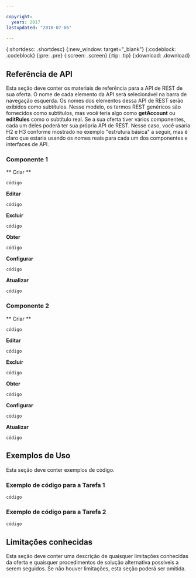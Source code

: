 ```yaml
---

copyright:
  years: 2017
lastupdated: "2018-07-06"

---
```


{:shortdesc: .shortdesc}
{:new_window: target="_blank"}
{:codeblock: .codeblock}
{:pre: .pre}
{:screen: .screen}
{:tip: .tip}
{:download: .download}


## Referência de API

Esta seção deve conter os materiais de referência para a API de REST de sua oferta. O nome de cada elemento da API será selecionável na barra de navegação esquerda. Os nomes dos elementos dessa API de REST serão exibidos como subtítulos. Nesse modelo, os termos REST genéricos são fornecidos como subtítulos, mas você teria algo como **getAccount** ou **editRules** como o subtítulo real. Se a sua oferta tiver vários componentes, cada um deles poderá ter sua própria API de REST. Nesse caso, você usaria H2 e H3 conforme mostrado no exemplo "estrutura básica" a seguir, mas é claro que estaria usando os nomes reais para cada um dos componentes e interfaces de API. 

### Componente 1
** Criar **
```
código
```
**Editar**
```
código
```
**Excluir**
```
código
```
**Obter**
```
código
```
**Configurar**
```
código
```
**Atualizar**
```
código
```

### Componente 2
** Criar **
```
código
```
**Editar**
```
código
```
**Excluir**
```
código
```
**Obter**
```
código
```
**Configurar**
```
código
```
**Atualizar**
```
código
```

## Exemplos de Uso

Esta seção deve conter exemplos de código.

### Exemplo de código para a Tarefa 1

```
código
```

### Exemplo de código para a Tarefa 2

```
código
```

## Limitações conhecidas

Esta seção deve conter uma descrição de quaisquer limitações conhecidas da oferta e quaisquer procedimentos de solução alternativa possíveis a serem seguidos. Se não houver limitações, esta seção poderá ser omitida.
